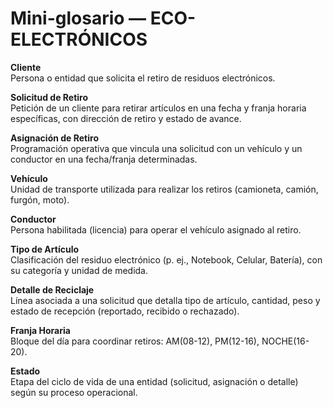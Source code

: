 # Mini-glosario — ECO-ELECTRÓNICOS

**Cliente**  
Persona o entidad que solicita el retiro de residuos electrónicos.

**Solicitud de Retiro**  
Petición de un cliente para retirar artículos en una fecha y franja horaria específicas, con dirección de retiro y estado de avance.

**Asignación de Retiro**  
Programación operativa que vincula una solicitud con un vehículo y un conductor en una fecha/franja determinadas.

**Vehículo**  
Unidad de transporte utilizada para realizar los retiros (camioneta, camión, furgón, moto).

**Conductor**  
Persona habilitada (licencia) para operar el vehículo asignado al retiro.

**Tipo de Artículo**  
Clasificación del residuo electrónico (p. ej., Notebook, Celular, Batería), con su categoría y unidad de medida.

**Detalle de Reciclaje**  
Línea asociada a una solicitud que detalla tipo de artículo, cantidad, peso y estado de recepción (reportado, recibido o rechazado).

**Franja Horaria**  
Bloque del día para coordinar retiros: AM(08-12), PM(12-16), NOCHE(16-20).

**Estado**  
Etapa del ciclo de vida de una entidad (solicitud, asignación o detalle) según su proceso operacional.

